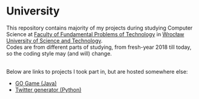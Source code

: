 # University
This repository contains majority of my projects during studying Computer Science at [Faculty of Fundamental Problems of Technology](http://wppt.pwr.edu.pl/en/) in [Wrocław University of Science and Technology](http://pwr.edu.pl/en/).</br>
Codes are from different parts of studying, from fresh-year 2018 till today, so the coding style may (and will) change.</br></br>

Below are links to projects I took part in, but are hosted somewhere else:
* [GO Game (Java)](https://github.com/Skazmen/ProjektTP)
* [Twitter generator (Python)](https://github.com/Reclocco/PYTON-SUPER-PROJEKT)
